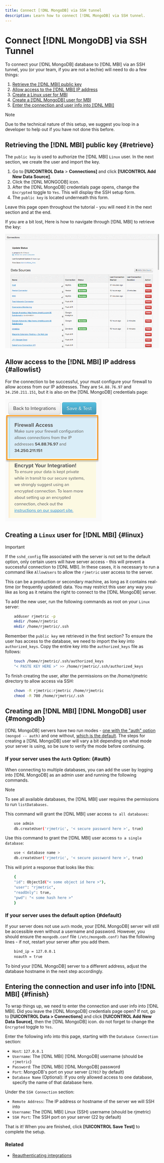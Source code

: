 ```yaml
---
title: Connect [!DNL MongoDB] via SSH tunnel
description: Learn how to connect [!DNL MongoDB] via SSH tunnel.
---
```

# Connect [!DNL MongoDB] via SSH Tunnel 


To connect your [!DNL MongoDB] database to [!DNL MBI] via an SSH tunnel, you (or your team, if you are not a techie) will need to do a few things:

1. [Retrieve the [!DNL MBI] public key](#retrieve)
1. [Allow access to the [!DNL MBI] IP address](#allowlist)
1. [Create a Linux user for MBI](#linux)
1. [Create a [!DNL MongoDB] user for MBI](#mongodb)
1. [Enter the connection and user info into [!DNL MBI]](#finish)

>[!NOTE]
>
>Due to the technical nature of this setup, we suggest you loop in a developer to help out if you have not done this before.

## Retrieving the [!DNL MBI] public key {#retrieve}

The `public key` is used to authorize the [!DNL MBI] `Linux` user. In the next section, we create the user and import the key.

1. Go to **[!UICONTROL Data** > **Connections]** and click **[!UICONTROL Add New Data Source]**.
1. Click the [!DNL MONGODB] icon.
1. After the [!DNL MongoDB] credentials page opens, change the `Encrypted` toggle to `Yes`. This will display the SSH setup form.
1. The `public key` is located underneath this form.

Leave this page open throughout the tutorial - you will need it in the next section and at the end.

If you are a bit lost, Here is how to navigate through [!DNL MBI] to retrieve the key:

![Retrieving the RJMetrics public key](../../../assets/MongoDB_Public_Key.gif)<!--{:.zoom}-->

## Allow access to the [!DNL MBI] IP address {#allowlist}

For the connection to be successful, your must configure your firewall to allow access from our IP addresses. They are `54.88.76.97` and `34.250.211.151`, but it is also on the [!DNL MongoDB] credentials page:

![MBI_Allow_Access_IPs.png](../../../assets/MBI_allow_access_IPs.png)

## Creating a `Linux` user for [!DNL MBI] {#linux}

>[!IMPORTANT]
>
>If the `sshd_config` file associated with the server is not set to the default option, only certain users will have server access - this will prevent a successful connection to [!DNL MBI]. In these cases, it is necessary to run a command like `AllowUsers` to allow the `rjmetric` user access to the server.

This can be a production or secondary machine, as long as it contains real-time (or frequently updated) data. You may restrict this user any way you like as long as it retains the right to connect to the [!DNL MongoDB] server.

To add the new user, run the following commands as root on your `Linux` server:

```bash
    adduser rjmetric -p
    mkdir /home/rjmetric
    mkdir /home/rjmetric/.ssh
```

Remember the `public key` we retrieved in the first section? To ensure the user has access to the database, we need to import the key into `authorized_keys`. Copy the entire key into the `authorized_keys` file as follows:

```bash
    touch /home/rjmetric/.ssh/authorized_keys
    "< PASTE KEY HERE >" >> /home/rjmetric/.ssh/authorized_keys
```

To finish creating the user, alter the permissions on the /home/rjmetric directory to allow access via SSH:

```bash
    chown -R rjmetric:rjmetric /home/rjmetric
    chmod -R 700 /home/rjmetric/.ssh
```

## Creating an [!DNL MBI] [!DNL MongoDB] user {#mongodb}

[!DNL MongoDB] servers have two run modes - [one with the "auth" option](#auth) `(mongod -- auth)` and one without, [which is the default](#default). The steps for creating a [!DNL MongoDB] user will vary a bit depending on what mode your server is using, so be sure to verify the mode before continuing.

### If your server uses the `Auth` Option: {#auth}

When connecting to multiple databases, you can add the user by logging into [!DNL MongoDB] as an admin user and running the following commands.

>[!NOTE]
>
>To see all available databases, the [!DNL MBI] user requires the permissions to run `listDatabases.`

This command will grant the [!DNL MBI] user access `to all databases`:

```bash
    use admin
    db.createUser('rjmetric', '< secure password here >', true)
```

Use this command to grant the [!DNL MBI] user access `to a single database`:

```bash
    use < database name >
    db.createUser('rjmetric', '< secure password here >', true)
```

This will print a response that looks like this:

```bash
    {
    "id": ObjectId("< some object id here >"),
    "user": "rjmetric",
    "readOnly": true,
    "pwd": "< some hash here >"
    }
```

### If your server uses the default option {#default}

If your server does not use `auth` mode, your [!DNL MongoDB] server will still be accessible even without a username and password. However, you should ensure the `mongodb.conf` file `(/etc/mongodb.conf)` has the following lines - if not, restart your server after you add them.

```bash
    bind_ip = 127.0.0.1
    noauth = true
```

To bind your [!DNL MongoDB] server to a different address, adjust the database hostname in the next step accordingly.

## Entering the connection and user info into [!DNL MBI] {#finish}

To wrap things up, we need to enter the connection and user info into [!DNL MBI]. Did you leave the [!DNL MongoDB] credentials page open? If not, go to **[!UICONTROL Data > Connections]** and click **[!UICONTROL Add New Data Source]**, then the [!DNL MongoDB] icon. do not forget to change the `Encrypted` toggle to `Yes`.

Enter the following info into this page, starting with the `Database Connection` section:

* `Host`: `127.0.0.1`
* `Username`: The [!DNL MBI] [!DNL MongoDB] username (should be `rjmetric`)
* `Password`: The [!DNL MBI] [!DNL MongoDB] password
* `Port`: MongoDB's port on your server (`27017` by default)
* `Database Name` (Optional): If you only allowed access to one database, specify the name of that database here.

Under the `SSH Connection` section:

* `Remote Address`: The IP address or hostname of the server we will SSH into
* `Username`: The [!DNL MBI] Linux (SSH) username (should be rjmetric)
* `SSH Port`: The SSH port on your server (22 by default)

That is it! When you are finished, click **[!UICONTROL Save Test]** to complete the setup.

### Related

* [Reauthenticating integrations](https://support.magento.com/hc/en-us/articles/360016733151)

